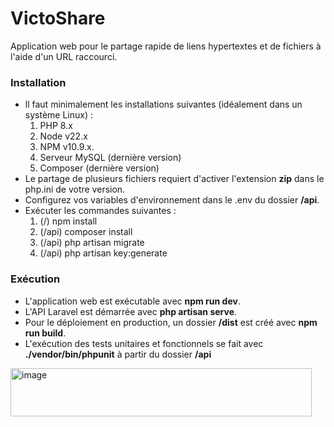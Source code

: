 # VictoShare
Application web pour le partage rapide de liens hypertextes et de fichiers à l'aide d'un URL raccourci.

### Installation

- ll faut minimalement les installations suivantes (idéalement dans un système Linux) : 
	1. PHP 8.x
	2. Node v22.x
	3. NPM v10.9.x.
	4. Serveur MySQL (dernière version)
	5. Composer (dernière version)
- Le partage de plusieurs fichiers requiert d'activer l'extension **zip** dans le php.ini de votre version.
- Configurez vos variables d'environnement dans le .env du dossier **/api**.
- Exécuter les commandes suivantes :
	1. (/) npm install
	2. (/api) composer install
	3. (/api) php artisan migrate
	4. (/api) php artisan key:generate

### Exécution
- L'application web est exécutable avec **npm run dev**.
- L'API Laravel est démarrée avec **php artisan serve**.
- Pour le déploiement en production, un dossier **/dist** est créé avec **npm run build**.
- L'exécution des tests unitaires et fonctionnels se fait avec **./vendor/bin/phpunit** à partir du dossier **/api**
<img width="482" height="77" alt="image" src="https://github.com/user-attachments/assets/ceddb896-5ca2-46cb-97cd-c7d6a532aaec" />
